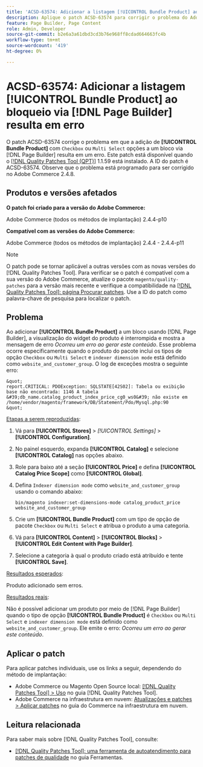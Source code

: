 ```yaml
---
title: 'ACSD-63574: Adicionar a listagem [!UICONTROL Bundle Product] ao bloqueio via [!DNL Page Builder]  resulta em erro'
description: Aplique o patch ACSD-63574 para corrigir o problema do Adobe Commerce em que adicionar **[!UICONTROL Bundle Product]** com as opções "Caixa de seleção" ou "Multisseleção" a um bloco via [!DNL Page Builder]  resulta em um erro.
feature: Page Builder, Page Content
role: Admin, Developer
source-git-commit: b2e6a3a61dbd3cd3b76e968ff8cdad664663fc4b
workflow-type: tm+mt
source-wordcount: '419'
ht-degree: 0%

---
```


# ACSD-63574: Adicionar a listagem [!UICONTROL Bundle Product] ao bloqueio via [!DNL Page Builder] resulta em erro

O patch ACSD-63574 corrige o problema em que a adição de **[!UICONTROL Bundle Product]** com `Checkbox` ou `Multi Select` opções a um bloco via [!DNL Page Builder] resulta em um erro. Este patch está disponível quando o [[!DNL Quality Patches Tool (QPT)]](/help/tools/quality-patches-tool/quality-patches-tool-to-self-serve-quality-patches.md) 1.1.59 está instalado. A ID do patch é ACSD-63574. Observe que o problema está programado para ser corrigido no Adobe Commerce 2.4.8.

## Produtos e versões afetados

**O patch foi criado para a versão do Adobe Commerce:**

Adobe Commerce (todos os métodos de implantação) 2.4.4-p10

**Compatível com as versões do Adobe Commerce:**

Adobe Commerce (todos os métodos de implantação) 2.4.4 - 2.4.4-p11

>[!NOTE]
>
>O patch pode se tornar aplicável a outras versões com as novas versões do [!DNL Quality Patches Tool]. Para verificar se o patch é compatível com a sua versão do Adobe Commerce, atualize o pacote `magento/quality-patches` para a versão mais recente e verifique a compatibilidade na [[!DNL Quality Patches Tool]: página Procurar patches](https://experienceleague.adobe.com/tools/commerce-quality-patches/index.html?lang=pt-BR). Use a ID do patch como palavra-chave de pesquisa para localizar o patch.

## Problema

Ao adicionar **[!UICONTROL Bundle Product]** a um bloco usando [!DNL Page Builder], a visualização do widget do produto é interrompida e mostra a mensagem de erro *Ocorreu um erro ao gerar este conteúdo*. Esse problema ocorre especificamente quando o produto do pacote inclui os tipos de opção `Checkbox` ou `Multi Select` e `indexer dimension mode` está definido como `website_and_customer_group`. O log de exceções mostra o seguinte erro:

    &quot;
    report.CRITICAL: PDOException: SQLSTATE[42S02]: Tabela ou exibição base não encontrada: 1146 A tabela &#39;db_name.catalog_product_index_price_cg0_ws0&#39; não existe em /home/vendor/magento/framework/DB/Statement/Pdo/Mysql.php:90
    &quot;

<u>Etapas a serem reproduzidas</u>:

1. Vá para **[!UICONTROL Stores]** > *[!UICONTROL Settings]* > **[!UICONTROL Configuration]**.
1. No painel esquerdo, expanda **[!UICONTROL Catalog]** e selecione **[!UICONTROL Catalog]** nas opções abaixo.
1. Role para baixo até a seção **[!UICONTROL Price]** e defina **[!UICONTROL Catalog Price Scope]** como **[!UICONTROL Global]**.
1. Defina `Indexer dimension mode` como `website_and_customer_group` usando o comando abaixo:

   `bin/magento indexer:set-dimensions-mode catalog_product_price website_and_customer_group`

1. Crie um **[!UICONTROL Bundle Product]** com um tipo de opção de pacote `Checkbox` ou `Multi Select` e atribua o produto a uma categoria.
1. Vá para **[!UICONTROL Content]** > **[!UICONTROL Blocks]** > **[!UICONTROL Edit Content with Page Builder]**.
1. Selecione a categoria à qual o produto criado está atribuído e tente **[!UICONTROL Save]**.

<u>Resultados esperados</u>:

Produto adicionado sem erros.

<u>Resultados reais</u>:

Não é possível adicionar um produto por meio de [!DNL Page Builder] quando o tipo de opção **[!UICONTROL Bundle Product]** é `Checkbox` ou `Multi Select` e `indexer dimension mode` está definido como `website_and_customer_group`. Ele emite o erro: *Ocorreu um erro ao gerar este conteúdo*.


## Aplicar o patch

Para aplicar patches individuais, use os links a seguir, dependendo do método de implantação:

* Adobe Commerce ou Magento Open Source local: [[!DNL Quality Patches Tool] > Uso](/help/tools/quality-patches-tool/usage.md) no guia [!DNL Quality Patches Tool].
* Adobe Commerce na infraestrutura em nuvem: [Atualizações e patches > Aplicar patches](https://experienceleague.adobe.com/docs/commerce-cloud-service/user-guide/develop/upgrade/apply-patches.html?lang=pt-BR) no guia do Commerce na infraestrutura em nuvem.


## Leitura relacionada

Para saber mais sobre [!DNL Quality Patches Tool], consulte:

* [[!DNL Quality Patches Tool]: uma ferramenta de autoatendimento para patches de qualidade](/help/tools/quality-patches-tool/quality-patches-tool-to-self-serve-quality-patches.md) no guia Ferramentas.
